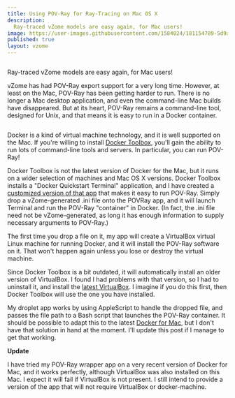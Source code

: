```yaml
---
title: Using POV-Ray for Ray-Tracing on Mac OS X
description:
  Ray-traced vZome models are easy again, for Mac users!
image: https://user-images.githubusercontent.com/1584024/181154789-5d9a237d-0465-4c14-884e-9166108c7420.png
published: true
layout: vzome
---
```


<img src="https://www.vzome.com/blog/wp-content/uploads/2018/02/povray-300x300.png" alt="" class="alignnone size-medium wp-image-84" />

Ray-traced vZome models are easy again, for Mac users!

vZome has had POV-Ray export support for a very long time. However, at least on the Mac, POV-Ray has been getting harder to run. There is no longer a Mac desktop application, and even the command-line Mac builds have disappeared. But at its heart, POV-Ray remains a command-line tool, designed for Unix, and that means it is easy to run in a Docker container.

<img src="https://www.vzome.com/blog/wp-content/uploads/2018/02/docker.png" alt="" class="alignnone size-full wp-image-88" />

 

Docker is a kind of virtual machine technology, and it is well supported on the Mac. If you're willing to install <a href="https://docs.docker.com/toolbox/" rel="noopener" target="_blank">Docker Toolbox</a>, you'll gain the ability to run lots of command-line tools and servers. In particular, you can run POV-Ray!

Docker Toolbox is not the latest version of Docker for the Mac, but it runs on a wider selection of machines and Mac OS X versions.  Docker Toolbox installs a "Docker Quickstart Terminal" application, and I have created a <a href="https://www.vzome.com/util/POVRay.app.zip">customized version of that app</a> that makes it easy to run POV-Ray. Simply drop a vZome-generated <model>.ini file onto the POVRay app, and it will launch Terminal and run the POV-Ray "container" in Docker. (In fact, the .ini file need not be vZome-generated, as long it has enough information to supply necessary arguments to POV-Ray.)

The first time you drop a file on it, my app will create a VirtualBox virtual Linux machine for running Docker, and it will install the POV-Ray software on it. That won't happen again unless you lose or destroy the virtual machine.

Since Docker Toolbox is a bit outdated, it will automatically install an older version of VirtualBox.  I found I had problems with that version, so I had to uninstall it, and install the <a href="https://www.virtualbox.org/wiki/Downloads" rel="noopener" target="_blank">latest VirtualBox</a>.  I imagine if you do this first, then Docker Toolbox will use the one you have installed.

My droplet app works by using AppleScript to handle the dropped file, and passes the file path to a Bash script that launches the POV-Ray container.  It should be possible to adapt this to the latest <a href="https://store.docker.com/editions/community/docker-ce-desktop-mac" rel="noopener" target="_blank">Docker for Mac</a>, but I don't have that solution in hand at the moment.  I'll update this post if I manage to get that working.﻿

<strong>Update</strong>

I have tried my POV-Ray wrapper app on a very recent version of Docker for Mac, and it works perfectly, although VirtualBox was also installed on this Mac.  I expect it will fail if VirtualBox is not present.  I still intend to provide a version of the app that will not require VirtualBox or docker-machine.
